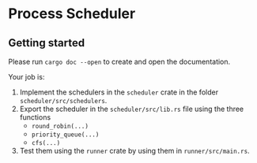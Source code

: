 # Process Scheduler

## Getting started

Please run `cargo doc --open` to create and open the documentation.

Your job is:
1. Implement the schedulers in the `scheduler` crate in the folder `scheduler/src/schedulers`.
2. Export the scheduler in the `scheduler/src/lib.rs` file using the three functions
   - `round_robin(...)`
   - `priority_queue(...)`
   - `cfs(...)`
3. Test them using the `runner` crate by using them in `runner/src/main.rs`.
